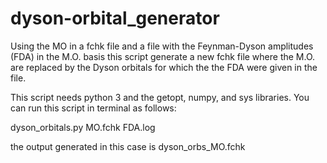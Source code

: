 # dyson-orbital_generator
Using the MO in a fchk file and a file with the Feynman-Dyson amplitudes (FDA) in the M.O. basis this script generate a new fchk file where the M.O. are replaced by the Dyson orbitals for which the the FDA were given in the file.  

This script needs python 3 and the getopt, numpy, and sys libraries.
You can run this script in terminal as follows:

dyson_orbitals.py MO.fchk FDA.log

the output generated in this case is dyson_orbs_MO.fchk
